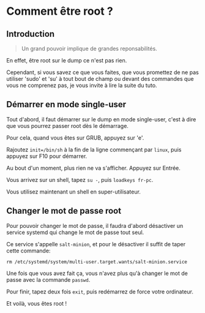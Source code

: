 # Comment être root ?

## Introduction

> Un grand pouvoir implique de grandes reponsabilités.

En effet, être root sur le dump ce n'est pas rien.

Cependant, si vous savez ce que vous faites, que vous promettez de ne pas utiliser 'sudo' et 'su' à tout bout de champ ou devant des commandes que vous ne comprenez pas, je vous invite à lire la suite du tuto.

## Démarrer en mode single-user

Tout d'abord, il faut démarrer sur le dump en mode single-user, c'est à dire que vous pourrez passer root dès le démarrage.

Pour cela, quand vous êtes sur GRUB, appuyez sur 'e'.

Rajoutez `init=/bin/sh` à la fin de la ligne commençant par `linux`, puis appuyez sur <key>F10</key> pour démarrer.

Au bout d'un moment, plus rien ne va s'afficher. Appuyez sur Entrée.

Vous arrivez sur un shell, tapez `su -`, puis `loadkeys fr-pc`.

Vous utilisez maintenant un shell en super-utilisateur.

## Changer le mot de passe root

Pour pouvoir changer le mot de passe, il faudra d'abord désactiver un service systemd qui change le mot de passe tout seul.

Ce service s'appelle `salt-minion`, et pour le désactiver il suffit de taper cette commande:

```shell
rm /etc/systemd/system/multi-user.target.wants/salt-minion.service
```

Une fois que vous avez fait ça, vous n'avez plus qu'à changer le mot de passe avec la commande `passwd`.

Pour finir, tapez deux fois `exit`, puis redémarrez de force votre ordinateur.

Et voilà, vous êtes root !
